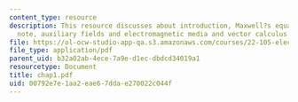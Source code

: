 ```yaml
---
content_type: resource
description: This resource discusses about introduction, Maxwell?s equations, historical
  note, auxiliary fields and electromagnetic media and vector calculus and notation.
file: https://ol-ocw-studio-app-qa.s3.amazonaws.com/courses/22-105-electromagnetic-interactions-fall-2005/00792e7e1aa2eae67ddae270022c044f_chap1.pdf
file_type: application/pdf
parent_uid: b32a02ab-4ece-7a9e-d1ec-dbdcd34019a1
resourcetype: Document
title: chap1.pdf
uid: 00792e7e-1aa2-eae6-7dda-e270022c044f
---
```

